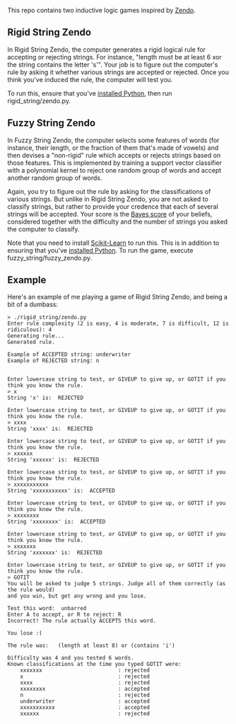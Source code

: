 This repo contains two inductive logic games inspired by [Zendo](https://en.wikipedia.org/wiki/Zendo_%28game%29).

Rigid String Zendo
------------------

In Rigid String Zendo, the computer generates a rigid logical rule for accepting or rejecting strings. For instance, "length must be at least 6 xor the string contains the letter 's'". Your job is to figure out the computer's rule by asking it whether various strings are accepted or rejected. Once you think you've induced the rule, the computer will test you.

To run this, ensure that you've [installed Python](https://www.python.org/downloads/), then run rigid_string/zendo.py.

Fuzzy String Zendo
------------------

In Fuzzy String Zendo, the computer selects some features of words (for instance, their length, or the fraction of them that's made of vowels) and then devises a "non-rigid" rule which accepts or rejects strings based on those features. This is implemented by training a support vector classifier with a polynomial kernel to reject one random group of words and accept another random group of words.

Again, you try to figure out the rule by asking for the classifications of various strings. But unlike in Rigid String Zendo, you are not asked to classify strings, but rather to provide your credence that each of several strings will be accepted. Your score is the [Bayes score](https://en.wikipedia.org/wiki/Scoring_rule#Logarithmic_scoring_rule) of your beliefs, considered together with the difficulty and the number of strings you asked the computer to classify.

Note that you need to install [Scikit-Learn](http://scikit-learn.org/stable/install.html) to run this. This is in addition to ensuring that you've [installed Python](https://www.python.org/downloads/). To run the game, execute fuzzy_string/fuzzy_zendo.py.

Example
-------

Here's an example of me playing a game of Rigid String Zendo, and being a bit of a dumbass:

	> ./rigid_string/zendo.py
	Enter rule complexity (2 is easy, 4 is moderate, 7 is difficult, 12 is ridiculous): 4
	Generating rule...
	Generated rule.

	Example of ACCEPTED string: underwriter
	Example of REJECTED string: n


	Enter lowercase string to test, or GIVEUP to give up, or GOTIT if you think you know the rule.
	> x
	String 'x' is:  REJECTED

	Enter lowercase string to test, or GIVEUP to give up, or GOTIT if you think you know the rule.
	> xxxx
	String 'xxxx' is:  REJECTED

	Enter lowercase string to test, or GIVEUP to give up, or GOTIT if you think you know the rule.
	> xxxxxx
	String 'xxxxxx' is:  REJECTED

	Enter lowercase string to test, or GIVEUP to give up, or GOTIT if you think you know the rule.
	> xxxxxxxxxxx
	String 'xxxxxxxxxxx' is:  ACCEPTED

	Enter lowercase string to test, or GIVEUP to give up, or GOTIT if you think you know the rule.
	> xxxxxxxx
	String 'xxxxxxxx' is:  ACCEPTED

	Enter lowercase string to test, or GIVEUP to give up, or GOTIT if you think you know the rule.
	> xxxxxxx
	String 'xxxxxxx' is:  REJECTED

	Enter lowercase string to test, or GIVEUP to give up, or GOTIT if you think you know the rule.
	> GOTIT
	You will be asked to judge 5 strings. Judge all of them correctly (as the rule would)
	and you win, but get any wrong and you lose.

	Test this word:  unbarred
	Enter A to accept, or R to reject: R
	Incorrect! The rule actually ACCEPTS this word.

	You lose :(

	The rule was:   (length at least 8) or (contains 'i')

	Difficulty was 4 and you tested 6 words.
	Known classifications at the time you typed GOTIT were:
		xxxxxxx                        : rejected
		x                              : rejected
		xxxx                           : rejected
		xxxxxxxx                       : accepted
		n                              : rejected
		underwriter                    : accepted
		xxxxxxxxxxx                    : accepted
		xxxxxx                         : rejected

